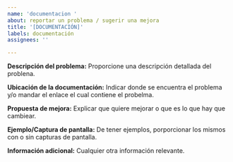 ```yaml
---
name: 'documentacion '
about: reportar un problema / sugerir una mejora
title: '[DOCUMENTACIÓN]'
labels: documentación
assignees: ''

---
```


**Descripción del problema:**
Proporcione una descripción detallada del problena.

**Ubicación de la documentación:**
Indicar donde se encuentra el problema y/o mandar el enlace el cual contiene el probelma.

**Propuesta de mejora:**
Explicar que quiere mejorar o que es lo que hay que cambiear.

**Ejemplo/Captura de pantalla:**
De tener ejemplos, porporcionar los mismos con o sin capturas de pantalla.

**Información adicional:**
Cualquier otra información relevante.
